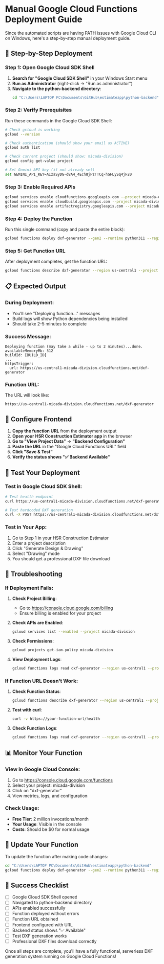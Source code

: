 # Manual Google Cloud Functions Deployment Guide

Since the automated scripts are having PATH issues with Google Cloud CLI on Windows, here's a step-by-step manual deployment guide.

## 🚀 Step-by-Step Deployment

### Step 1: Open Google Cloud SDK Shell
1. **Search for "Google Cloud SDK Shell"** in your Windows Start menu
2. **Run as Administrator** (right-click → "Run as administrator")
3. **Navigate to the python-backend directory**:
   ```bash
   cd "C:\Users\LAPTOP PC\Documents\GitHub\estimateapp\python-backend"
   ```

### Step 2: Verify Prerequisites
Run these commands in the Google Cloud SDK Shell:

```bash
# Check gcloud is working
gcloud --version

# Check authentication (should show your email as ACTIVE)
gcloud auth list

# Check current project (should show: micada-division)
gcloud config get-value project

# Set Gemini API key (if not already set)
set GEMINI_API_KEY=AIzaSyDG-d8A4_4Ech8jPzTTCq-hGFLySq4jF20
```

### Step 3: Enable Required APIs
```bash
gcloud services enable cloudfunctions.googleapis.com --project micada-division
gcloud services enable cloudbuild.googleapis.com --project micada-division
gcloud services enable artifactregistry.googleapis.com --project micada-division
```

### Step 4: Deploy the Function
Run this single command (copy and paste the entire block):

```bash
gcloud functions deploy dxf-generator --gen2 --runtime python311 --region us-central1 --source . --entry-point health_check --trigger http --allow-unauthenticated --memory 512MB --timeout 60s --max-instances 10 --requirements-file requirements-cloud.txt --set-env-vars GEMINI_API_KEY=AIzaSyDG-d8A4_4Ech8jPzTTCq-hGFLySq4jF20 --project micada-division
```

### Step 5: Get Function URL
After deployment completes, get the function URL:

```bash
gcloud functions describe dxf-generator --region us-central1 --project micada-division --format="value(serviceConfig.uri)"
```

## 📋 Expected Output

### During Deployment:
- You'll see "Deploying function..." messages
- Build logs will show Python dependencies being installed
- Should take 2-5 minutes to complete

### Success Message:
```
Deploying function (may take a while - up to 2 minutes)...done.
availableMemoryMb: 512
buildId: [BUILD_ID]
...
httpsTrigger:
  url: https://us-central1-micada-division.cloudfunctions.net/dxf-generator
```

### Function URL:
The URL will look like:
```
https://us-central1-micada-division.cloudfunctions.net/dxf-generator
```

## 🔧 Configure Frontend

1. **Copy the function URL** from the deployment output
2. **Open your HSR Construction Estimator app** in the browser
3. **Go to "View Project Data"** → **"Backend Configuration"**
4. **Paste the URL** in the "Google Cloud Functions URL" field
5. **Click "Save & Test"**
6. **Verify the status shows "✅ Backend Available"**

## 🧪 Test Your Deployment

### Test in Google Cloud SDK Shell:
```bash
# Test health endpoint
curl https://us-central1-micada-division.cloudfunctions.net/dxf-generator/health

# Test hardcoded DXF generation
curl -X POST https://us-central1-micada-division.cloudfunctions.net/dxf-generator/test-hardcoded-dxf
```

### Test in Your App:
1. Go to Step 1 in your HSR Construction Estimator
2. Enter a project description
3. Click "Generate Design & Drawing"
4. Select "Drawing" mode
5. You should get a professional DXF file download

## 🐛 Troubleshooting

### If Deployment Fails:

1. **Check Project Billing**:
   - Go to https://console.cloud.google.com/billing
   - Ensure billing is enabled for your project

2. **Check APIs are Enabled**:
   ```bash
   gcloud services list --enabled --project micada-division
   ```

3. **Check Permissions**:
   ```bash
   gcloud projects get-iam-policy micada-division
   ```

4. **View Deployment Logs**:
   ```bash
   gcloud functions logs read dxf-generator --region us-central1 --project micada-division
   ```

### If Function URL Doesn't Work:

1. **Check Function Status**:
   ```bash
   gcloud functions describe dxf-generator --region us-central1 --project micada-division
   ```

2. **Test with curl**:
   ```bash
   curl -v https://your-function-url/health
   ```

3. **Check Function Logs**:
   ```bash
   gcloud functions logs read dxf-generator --region us-central1 --project micada-division --limit 50
   ```

## 📊 Monitor Your Function

### View in Google Cloud Console:
1. Go to https://console.cloud.google.com/functions
2. Select your project: micada-division
3. Click on "dxf-generator"
4. View metrics, logs, and configuration

### Check Usage:
- **Free Tier**: 2 million invocations/month
- **Your Usage**: Visible in the console
- **Costs**: Should be $0 for normal usage

## 🔄 Update Your Function

To update the function after making code changes:

```bash
cd "C:\Users\LAPTOP PC\Documents\GitHub\estimateapp\python-backend"
gcloud functions deploy dxf-generator --gen2 --runtime python311 --region us-central1 --source . --entry-point health_check --trigger http --allow-unauthenticated --memory 512MB --timeout 60s --max-instances 10 --requirements-file requirements-cloud.txt --set-env-vars GEMINI_API_KEY=AIzaSyDG-d8A4_4Ech8jPzTTCq-hGFLySq4jF20 --project micada-division
```

## 🎯 Success Checklist

- [ ] Google Cloud SDK Shell opened
- [ ] Navigated to python-backend directory
- [ ] APIs enabled successfully
- [ ] Function deployed without errors
- [ ] Function URL obtained
- [ ] Frontend configured with URL
- [ ] Backend status shows "✅ Available"
- [ ] Test DXF generation works
- [ ] Professional DXF files download correctly

Once all steps are complete, you'll have a fully functional, serverless DXF generation system running on Google Cloud Functions!
